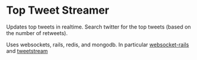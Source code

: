 # Top Tweet Streamer

Updates top tweets in realtime. Search twitter for the top tweets (based on the number of retweets).

Uses websockets, rails, redis, and mongodb. In particular [websocket-rails](https://github.com/websocket-rails/websocket-rails) and [tweetstream](https://github.com/tweetstream/tweetstream)
